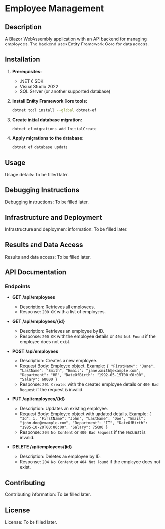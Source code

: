 # Employee Management

## Description
A Blazor WebAssembly application with an API backend for managing employees. The backend uses Entity Framework Core for data access.

## Installation
1. **Prerequisites:**
    - .NET 6 SDK
    - Visual Studio 2022
    - SQL Server (or another supported database)

2. **Install Entity Framework Core tools:**
    ```sh
    dotnet tool install --global dotnet-ef
    ```

3. **Create initial database migration:**
    ```sh
    dotnet ef migrations add InitialCreate
    ```

4. **Apply migrations to the database:**
    ```sh
    dotnet ef database update
    ```

## Usage
Usage details: To be filled later.

## Debugging Instructions
Debugging instructions: To be filled later.

## Infrastructure and Deployment
Infrastructure and deployment information: To be filled later.

## Results and Data Access
Results and data access: To be filled later.

## API Documentation
### Endpoints
- **GET /api/employees**
  - Description: Retrieves all employees.
  - Response: `200 OK` with a list of employees.

- **GET /api/employees/{id}**
  - Description: Retrieves an employee by ID.
  - Response: `200 OK` with the employee details or `404 Not Found` if the employee does not exist.

- **POST /api/employees**
  - Description: Creates a new employee.
  - Request Body: Employee object. Example: `{ "FirstName": "Jane", "LastName": "Smith", "Email": "jane.smith@example.com", "Department": "HR", "DateOfBirth": "1992-05-15T00:00:00", "Salary": 60000 }`
  - Response: `201 Created` with the created employee details or `400 Bad Request` if the request is invalid.

- **PUT /api/employees/{id}**
  - Description: Updates an existing employee.
  - Request Body: Employee object with updated details. Example: `{ "Id": 1, "FirstName": "John", "LastName": "Doe", "Email": "john.doe@example.com", "Department": "IT", "DateOfBirth": "1985-10-20T00:00:00", "Salary": 75000 }`
  - Response: `204 No Content` or `400 Bad Request` if the request is invalid.

- **DELETE /api/employees/{id}**
  - Description: Deletes an employee by ID.
  - Response: `204 No Content` or `404 Not Found` if the employee does not exist.

## Contributing
Contributing information: To be filled later.

## License
License: To be filled later.